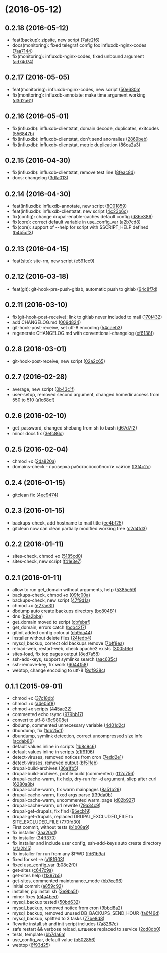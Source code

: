 <a name=""></a>
#  (2016-05-12)




<a name="0.2.18"></a>
## 0.2.18 (2016-05-12)

* feat(backup): zipsite, new script ([7afe2f6](https://github.com/popstas/server-scripts/commit/7afe2f6))
* docs(monitoring): fixed telegraf config fox influxdb-nginx-codes ([7aa7144](https://github.com/popstas/server-scripts/commit/7aa7144))
* fix(monitoring): influxdb-nginx-codes, fixed unbound argument ([ad74d74](https://github.com/popstas/server-scripts/commit/ad74d74))



<a name="0.2.17"></a>
## 0.2.17 (2016-05-05)

* feat(monitoring): influxdb-nginx-codes, new script ([50e680a](https://github.com/popstas/server-scripts/commit/50e680a))
* fix(monitoring): influxdb-annotate: make time argument working ([d3d2a61](https://github.com/popstas/server-scripts/commit/d3d2a61))



<a name="0.2.16"></a>
## 0.2.16 (2016-05-01)

* fix(influxdb): influxdb-clientstat, domain decode, duplicates, exitcodes ([556847b](https://github.com/popstas/server-scripts/commit/556847b))
* fix(influxdb): influxdb-clientstat, don't send anomalies ([2869beb](https://github.com/popstas/server-scripts/commit/2869beb))
* fix(influxdb): influxdb-clientstat, metric duplication ([86ca2a3](https://github.com/popstas/server-scripts/commit/86ca2a3))



<a name="0.2.15"></a>
## 0.2.15 (2016-04-30)

* fix(influxdb): influxdb-clientstat, remove test line ([8feac8d](https://github.com/popstas/server-scripts/commit/8feac8d))
* docs: changelog ([3dfa013](https://github.com/popstas/server-scripts/commit/3dfa013))



<a name="0.2.14"></a>
## 0.2.14 (2016-04-30)

* feat(influxdb): influxdb-annotate, new script ([8001859](https://github.com/popstas/server-scripts/commit/8001859))
* feat(influxdb): influxdb-clientstat, new script ([4c23b6c](https://github.com/popstas/server-scripts/commit/4c23b6c))
* fix(config): change drupal-enable-caches default config ([d86e386](https://github.com/popstas/server-scripts/commit/d86e386))
* fix(core): correct default variable in use_config_var ([a2b7cd8](https://github.com/popstas/server-scripts/commit/a2b7cd8))
* fix(core): support of --help for script with $SCRIPT_HELP defined ([b4b5cf3](https://github.com/popstas/server-scripts/commit/b4b5cf3))



<a name="0.2.13"></a>
## 0.2.13 (2016-04-15)

* feat(site): site-rm, new script ([e591cc9](https://github.com/popstas/server-scripts/commit/e591cc9))



<a name="0.2.12"></a>
## 0.2.12 (2016-03-18)

* feat(git): git-hook-pre-push-gitlab, automatic push to gitlab ([64c8f7d](https://github.com/popstas/server-scripts/commit/64c8f7d))



<a name="0.2.11"></a>
## 0.2.11 (2016-03-10)

* fix(git-hook-post-receive): link to gitlab never included to mail ([170f432](https://github.com/popstas/server-scripts/commit/170f432))
* add CHANGELOG.md ([009d824](https://github.com/popstas/server-scripts/commit/009d824))
* git-hook-post-receive, set utf-8 encoding ([54caeb3](https://github.com/popstas/server-scripts/commit/54caeb3))
* regenerate CHANGELOG.md with conventional-changelog ([ef6138f](https://github.com/popstas/server-scripts/commit/ef6138f))



<a name="0.2.8"></a>
## 0.2.8 (2016-03-01)

* git-hook-post-receive, new script ([02a2c65](https://github.com/popstas/server-scripts/commit/02a2c65))



<a name="0.2.7"></a>
## 0.2.7 (2016-02-28)

* average, new script ([0b43c1f](https://github.com/popstas/server-scripts/commit/0b43c1f))
* user-setup, removed second argument, changed homedir access from 550 to 510 ([a1c68cf](https://github.com/popstas/server-scripts/commit/a1c68cf))



<a name="0.2.6"></a>
## 0.2.6 (2016-02-10)

* get_password, changed shebang from sh to bash ([d67d7f2](https://github.com/popstas/server-scripts/commit/d67d7f2))
* minor docs fix ([3efc86c](https://github.com/popstas/server-scripts/commit/3efc86c))



<a name="0.2.5"></a>
## 0.2.5 (2016-02-04)

* chmod +x ([2da820a](https://github.com/popstas/server-scripts/commit/2da820a))
* domains-check - проверка работоспособности сайтов ([f3f4c2c](https://github.com/popstas/server-scripts/commit/f3f4c2c))



<a name="0.2.4"></a>
## 0.2.4 (2016-01-15)

* gitclean fix ([4ec9474](https://github.com/popstas/server-scripts/commit/4ec9474))



<a name="0.2.3"></a>
## 0.2.3 (2016-01-15)

* backups-check, add hostname to mail title ([ee4bf25](https://github.com/popstas/server-scripts/commit/ee4bf25))
* gitclean now can clean partially modified working tree ([c2d4fd3](https://github.com/popstas/server-scripts/commit/c2d4fd3))



<a name="0.2.2"></a>
## 0.2.2 (2016-01-11)

* sites-check, chmod +x ([5185cd0](https://github.com/popstas/server-scripts/commit/5185cd0))
* sites-check, new script ([f41e3e7](https://github.com/popstas/server-scripts/commit/f41e3e7))



<a name="0.2.1"></a>
## 0.2.1 (2016-01-11)

* allow to run get_domain without arguments, help ([5385e59](https://github.com/popstas/server-scripts/commit/5385e59))
* backups-check, chmod +x ([09fc00a](https://github.com/popstas/server-scripts/commit/09fc00a))
* backups-check, new script ([47f9d1a](https://github.com/popstas/server-scripts/commit/47f9d1a))
* chmod +x ([e27ae3f](https://github.com/popstas/server-scripts/commit/e27ae3f))
* dbdump auto create backups directory ([bc80481](https://github.com/popstas/server-scripts/commit/bc80481))
* dns ([b9a2bba](https://github.com/popstas/server-scripts/commit/b9a2bba))
* get_domain moved to script ([cbfebaf](https://github.com/popstas/server-scripts/commit/cbfebaf))
* get_domain, errors catch ([bcb42f7](https://github.com/popstas/server-scripts/commit/bcb42f7))
* gitinit added config color.ui ([cb9da44](https://github.com/popstas/server-scripts/commit/cb9da44))
* installer without delete files ([24fedb4](https://github.com/popstas/server-scripts/commit/24fedb4))
* mysql_backup, correct old backups remove ([7bff8ea](https://github.com/popstas/server-scripts/commit/7bff8ea))
* reload-web, restart-web, check apache2 exists ([3005f6e](https://github.com/popstas/server-scripts/commit/3005f6e))
* sites-load, fix top pages output ([8ed7a58](https://github.com/popstas/server-scripts/commit/8ed7a58))
* ssh-add-keys, support symlinks search ([aac635c](https://github.com/popstas/server-scripts/commit/aac635c))
* ssh-remove-key, fix work ([6044f58](https://github.com/popstas/server-scripts/commit/6044f58))
* webtop, change encoding to utf-8 ([9df938c](https://github.com/popstas/server-scripts/commit/9df938c))



<a name="0.1.1"></a>
## 0.1.1 (2015-09-01)

* chmod +x ([37c18db](https://github.com/popstas/server-scripts/commit/37c18db))
* chmod +x ([a4e05f8](https://github.com/popstas/server-scripts/commit/a4e05f8))
* chmod +x scripts ([445ac22](https://github.com/popstas/server-scripts/commit/445ac22))
* commented echo rsync ([979bb17](https://github.com/popstas/server-scripts/commit/979bb17))
* convert to utf-8 ([6c9808e](https://github.com/popstas/server-scripts/commit/6c9808e))
* dbdump, commented unnecessary variable ([4d01d2c](https://github.com/popstas/server-scripts/commit/4d01d2c))
* dbundump, fix ([1db25c1](https://github.com/popstas/server-scripts/commit/1db25c1))
* dbundump, symlink detection, correct uncompressed size info ([acdab80](https://github.com/popstas/server-scripts/commit/acdab80))
* default values inline in scripts ([1b8c9c6](https://github.com/popstas/server-scripts/commit/1b8c9c6))
* default values inline in scripts ([e1f9196](https://github.com/popstas/server-scripts/commit/e1f9196))
* detect-viruses, removed notices from cron ([7edd2e1](https://github.com/popstas/server-scripts/commit/7edd2e1))
* detect-viruses, removed output ([bf51feb](https://github.com/popstas/server-scripts/commit/bf51feb))
* drupal-build-archives ([36a1fb5](https://github.com/popstas/server-scripts/commit/36a1fb5))
* drupal-build-archives, profile build (commented) ([f12c756](https://github.com/popstas/server-scripts/commit/f12c756))
* drupal-cache-warm, fix help, dry-run for -d argument, sllep after curl ([6280a8b](https://github.com/popstas/server-scripts/commit/6280a8b))
* drupal-cache-warm, fix warm mainpages ([8a51b29](https://github.com/popstas/server-scripts/commit/8a51b29))
* drupal-cache-warm, fixed args parse ([f39da0b](https://github.com/popstas/server-scripts/commit/f39da0b))
* drupal-cache-warm, uncommented warm_page ([d02b927](https://github.com/popstas/server-scripts/commit/d02b927))
* drupal-cache-warm, url rewrite ([79a34c9](https://github.com/popstas/server-scripts/commit/79a34c9))
* drupal-get-drupals, fix find ([95ecb19](https://github.com/popstas/server-scripts/commit/95ecb19))
* drupal-get-drupals, replaced DRUPAL_EXCLUDED_FILE to SITE_EXCLUDED_FILE ([770fd30](https://github.com/popstas/server-scripts/commit/770fd30))
* First commit, without tests ([b1b08a9](https://github.com/popstas/server-scripts/commit/b1b08a9))
* fix installer ([3aa20c1](https://github.com/popstas/server-scripts/commit/3aa20c1))
* fix installer ([34ff370](https://github.com/popstas/server-scripts/commit/34ff370))
* fix installer and include user config, ssh-add-keys auto create directory ([afa2b15](https://github.com/popstas/server-scripts/commit/afa2b15))
* fix installer for run from any $PWD ([fd61b9a](https://github.com/popstas/server-scripts/commit/fd61b9a))
* fixed for set -e ([a18f903](https://github.com/popstas/server-scripts/commit/a18f903))
* fixed use_config_var ([b08c2f0](https://github.com/popstas/server-scripts/commit/b08c2f0))
* get-sites ([c647c9a](https://github.com/popstas/server-scripts/commit/c647c9a))
* get-sites help ([f1397b5](https://github.com/popstas/server-scripts/commit/f1397b5))
* get-sites, commented maintenance_mode ([bb7cc96](https://github.com/popstas/server-scripts/commit/bb7cc96))
* Initial commit ([a859c92](https://github.com/popstas/server-scripts/commit/a859c92))
* installer, pip install sh ([3e9ba5f](https://github.com/popstas/server-scripts/commit/3e9ba5f))
* minor fixes ([d4a4bed](https://github.com/popstas/server-scripts/commit/d4a4bed))
* mysql_backup tested ([50bd632](https://github.com/popstas/server-scripts/commit/50bd632))
* mysql_backup, removed notice from cron ([9bbd8a2](https://github.com/popstas/server-scripts/commit/9bbd8a2))
* mysql_backup, removed unused DB_BACKUPS_SEND_HOUR ([fa6f46d](https://github.com/popstas/server-scripts/commit/fa6f46d))
* mysql_backup, splitted to 3 tasks ([77be8d8](https://github.com/popstas/server-scripts/commit/77be8d8))
* Rewrite install.sh and init script includes ([7a8267c](https://github.com/popstas/server-scripts/commit/7a8267c))
* safe restart && verbose reload, штшеюв replaced to service ([2cd8db0](https://github.com/popstas/server-scripts/commit/2cd8db0))
* tests, template ([bb7da6a](https://github.com/popstas/server-scripts/commit/bb7da6a))
* use_config_var, default value ([b502856](https://github.com/popstas/server-scripts/commit/b502856))
* webtop ([6f93d25](https://github.com/popstas/server-scripts/commit/6f93d25))



